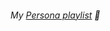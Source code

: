 ###### My [Persona playlist](https://music.youtube.com/playlist?list=PL-iFnr2GCXQmfRshHuzMcjoxjEnGramFe&si=XT9E2Hzs0ewHL41s) 🌷
